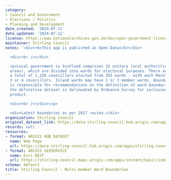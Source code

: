 ```yaml
---
category:
- Council and Government
- Elections / Politics
- Planning and Development
date_created: '2024-07-11'
date_updated: '2024-07-11'
license: https://www.nationalarchives.gov.uk/doc/open-government-licence/version/3/
maintainer: Stirling Council
notes: '<div><b>This app is published as Open Data</b></div>

  <div><br /></div>

  <p>Local government in Scotland comprises 32 unitary local authorities (council
  areas), which are divided into wards for electoral purposes. There are currently
  a total of 1,226 councillors elected from 355 wards - with each Mainland ward returning
  3 or 4 councillors. Island wards may have 1 or 2 member wards. Boundaries Scotland
  is responsible for recommendations on the definition of ward boundaries, however,
  the definitive dataset is delineated by Ordnance Survey for inclusion in their BoundaryLine
  product.

  <div><br /></div></p>

  <div>Latest boundaries as per 2017 review.</div>'
organization: Stirling Council
original_dataset_link: https://data-stirling-council.hub.arcgis.com/apps/stirling-council::stirling-council-multi-member-ward-boundaries-1
records: null
resources:
- format: ARCGIS HUB DATASET
  name: Web Page
  url: https://data-stirling-council.hub.arcgis.com/apps/stirling-council::stirling-council-multi-member-ward-boundaries-1
- format: ARCGIS GEOSERVICE
  name: Esri REST
  url: https://stirling-council.maps.arcgis.com/apps/instant/basic/index.html?appid=9e0f1106433f496dbb96bb806065c627
schema: default
title: Stirling Council - Multi-member Ward Boundaries
---
```

